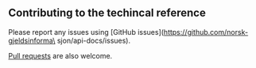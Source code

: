 ## Contributing to the techincal reference

Please report any issues using [GitHub issues](https://github.com/norsk-gjeldsinforma\
sjon/api-docs/issues).

[Pull requests](https://github.com/norsk-gjeldsinformasjon/api-docs/pulls) are also welcome.
